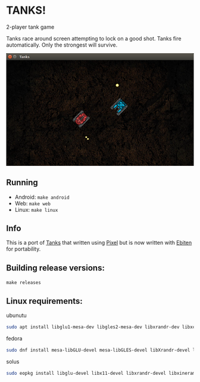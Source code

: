 TANKS!
======

2-player tank game

Tanks race around screen attempting to lock on a good shot. Tanks fire automatically. Only the strongest will survive.

![Screenshot](https://raw.githubusercontent.com/explodes/go-wo/master/examples/tanks/tanks.png)

Running
-------

 - Android: `make android`
 - Web: `make web`
 - Linux: `make linux`
 
Info
----

This is a port of [Tanks](https://github.com/explodes/go-wo/tree/master/examples/tanks) that written using 
[Pixel](https://github.com/faiface/pixel) but is now written with [Ebiten](https://github.com/hajimehoshi/ebiten) 
for portability.
 
Building release versions:
--------------------------

`make releases`

Linux requirements:
-------------------

ubunutu
```bash
sudo apt install libglu1-mesa-dev libgles2-mesa-dev libxrandr-dev libxcursor-dev libxinerama-dev libxi-dev libasound2-dev
```

fedora
```bash
sudo dnf install mesa-libGLU-devel mesa-libGLES-devel libXrandr-devel libXcursor-devel libXinerama-devel libXi-devel alsa-lib-devel
```

solus
```bash
sudo eopkg install libglu-devel libx11-devel libxrandr-devel libxinerama-devel libxcursor-devel libxi-devel
```
